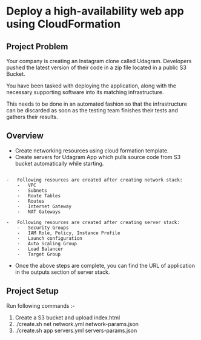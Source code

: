 # Deploy a high-availability web app using CloudFormation

## Project Problem
Your company is creating an Instagram clone called Udagram. Developers pushed the latest version of their code in a zip file located in a public S3 Bucket.

You have been tasked with deploying the application, along with the necessary supporting software into its matching infrastructure.

This needs to be done in an automated fashion so that the infrastructure can be discarded as soon as the testing team finishes their tests and gathers their results.

## Overview

- Create networking resources using cloud formation template.
- Create servers for Udagram App which pulls source code from S3 bucket automatically while starting.
```

-   Following resources are created after creating network stack:
    -   VPC
    -   Subnets
    -   Route Tables
    -   Routes
    -   Internet Gateway
    -   NAT Gateways
```

```
-   Following resources are created after creating server stack:
    -   Security Groups
    -   IAM Role, Policy, Instance Profile
    -   Launch configuration
    -   Auto Scaling Group
    -   Load Balancer
    -   Target Group
```
- Once the above steps are complete, you can find the URL of application in the outputs section of server stack.

## Project Setup

Run following commands :-

1. Create a S3 bucket and upload index.html
2. ./create.sh net network.yml network-params.json
3. ./create.sh app servers.yml servers-params.json